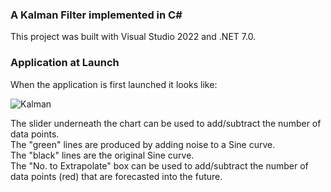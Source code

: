 ### A Kalman Filter implemented in C#
This project was built with Visual Studio 2022 and .NET 7.0.

### Application at Launch
When the application is first launched it looks like:

![Kalman](https://user-images.githubusercontent.com/1317234/224166439-28048dbe-31e8-4b68-9b18-0403dc4c351a.png)

The slider underneath the chart can be used to add/subtract the number of data points.</br>
The "green" lines are produced by adding noise to a Sine curve.</br>
The "black" lines are the original Sine curve.</br>
The "No. to Extrapolate" box can be used to add/subtract the number of data points (red) that are forecasted into the future.
